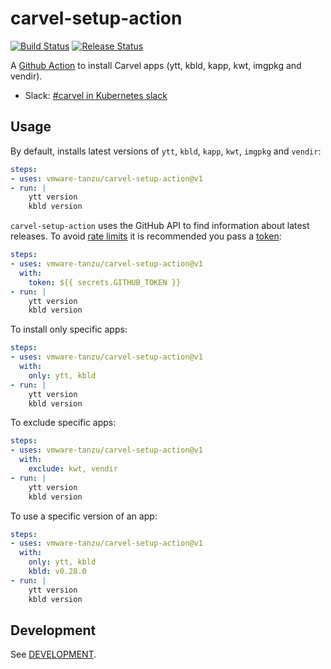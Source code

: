 # carvel-setup-action

[![Build Status](https://github.com/vmware-tanzu/carvel-setup-action/workflows/build/badge.svg?branch=develop)](https://github.com/vmware-tanzu/carvel-setup-action/actions?query=branch%3Adevelop+workflow%3Abuild)
[![Release Status](https://github.com/vmware-tanzu/carvel-setup-action/workflows/release/badge.svg)](https://github.com/vmware-tanzu/carvel-setup-action/actions?query=workflow%3Arelease)

A [Github Action](https://github.com/features/actions) to install Carvel apps (ytt, kbld, kapp, kwt, imgpkg and vendir).

- Slack: [#carvel in Kubernetes slack](https://slack.kubernetes.io)

## Usage

By default, installs latest versions of `ytt`, `kbld`, `kapp`, `kwt`, `imgpkg` and `vendir`:

```yaml
steps:
- uses: vmware-tanzu/carvel-setup-action@v1
- run: |
    ytt version
    kbld version
```

`carvel-setup-action` uses the GitHub API to find information about latest releases. To avoid [rate limits](https://developer.github.com/v3/#rate-limiting) it is recommended you pass a [token](https://help.github.com/en/actions/configuring-and-managing-workflows/authenticating-with-the-github_token):

```yaml
steps:
- uses: vmware-tanzu/carvel-setup-action@v1
  with:
    token: ${{ secrets.GITHUB_TOKEN }}
- run: |
    ytt version
    kbld version
```

To install only specific apps:

```yaml
steps:
- uses: vmware-tanzu/carvel-setup-action@v1
  with:
    only: ytt, kbld
- run: |
    ytt version
    kbld version
```

To exclude specific apps:

```yaml
steps:
- uses: vmware-tanzu/carvel-setup-action@v1
  with:
    exclude: kwt, vendir
- run: |
    ytt version
    kbld version
```

To use a specific version of an app:

```yaml
steps:
- uses: vmware-tanzu/carvel-setup-action@v1
  with:
    only: ytt, kbld
    kbld: v0.28.0
- run: |
    ytt version
    kbld version
```

## Development

See [DEVELOPMENT](https://github.com/vmware-tanzu/carvel-setup-action/blob/develop/DEVELOPMENT.md).
